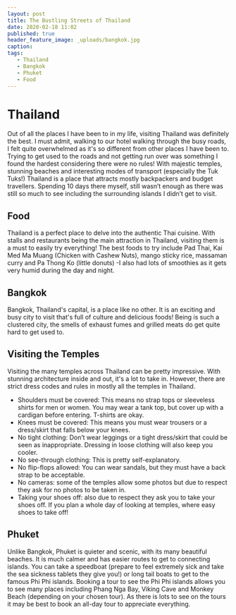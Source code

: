 ```yaml
---
layout: post
title: The Bustling Streets of Thailand
date: 2020-02-18 11:02
published: true
header_feature_image: _uploads/bangkok.jpg
caption:
tags: 
   - Thailand
   - Bangkok
   - Phuket
   - Food
---
```

# Thailand

Out of all the places I have been to in my life, visiting Thailand was definitely the best. I must admit, walking to our hotel walking through the busy roads, I felt quite overwhelmed as it's so different from other places I have been to. Trying to get used to the roads and not getting run over was something I found the hardest considering there were no rules! With majestic temples, stunning beaches and interesting modes of transport (especially the Tuk Tuks!) Thailand is a place that attracts mostly backpackers and budget travellers. Spending 10 days there myself, still wasn’t enough as there was still so much to see including the surrounding islands I didn’t get to visit.

## Food

Thailand is a perfect place to delve into the authentic Thai cuisine. With stalls and restaurants being the main attraction in Thailand, visiting them is a must to easily try everything! The best foods to try include Pad Thai, Kai Med Ma Muang (Chicken with Cashew Nuts), mango sticky rice, massaman curry and Pa Thong Ko (little donuts) -I also had lots of smoothies as it gets very humid during the day and night.

## Bangkok

Bangkok, Thailand's capital, is a place like no other. It is an exciting and busy city to visit that's full of culture and delicious foods! Being is such a clustered city, the smells of exhaust fumes and grilled meats do get quite hard to get used to.

## Visiting the Temples

Visiting the many temples across Thailand can be pretty impressive. With stunning architecture inside and out, it's a lot to take in. However, there are strict dress codes and rules in mostly all the temples in Thailand.

- Shoulders must be covered: This means no strap tops or sleeveless shirts for men or women. You may wear a tank top, but cover up with a cardigan before entering. T-shirts are okay.
- Knees must be covered: This means you must wear trousers or a dress/skirt that falls below your knees.
- No tight clothing: Don’t wear leggings or a tight dress/skirt that could be seen as inappropriate. Dressing in loose clothing will also keep you cooler.
- No see-through clothing: This is pretty self-explanatory.
- No flip-flops allowed: You can wear sandals, but they must have a back strap to be acceptable.
- No cameras: some of the temples allow some photos but due to respect they ask for no photos to be taken in.
- Taking your shoes off: also due to respect they ask you to take your shoes off. If you plan a whole day of looking at temples, where easy shoes to take off!

## Phuket

Unlike Bangkok, Phuket is quieter and scenic, with its many beautiful beaches. It is much calmer and has easier routes to get to connecting islands. You can take a speedboat (prepare to feel extremely sick and take the sea sickness tablets they give you!) or long tail boats to get to the famous Phi Phi islands. Booking a tour to see the Phi Phi islands allows you to see many places including Phang Nga Bay, Viking Cave and Monkey Beach (depending on your chosen tour). As there is lots to see on the tours it may be best to book an all-day tour to appreciate everything.
